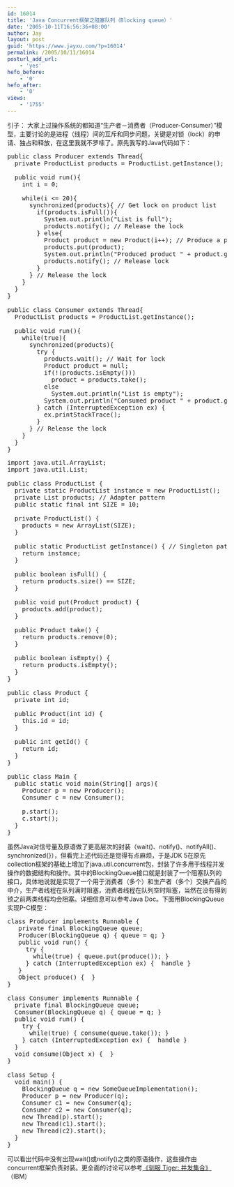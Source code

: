 ```yaml
---
id: 16014
title: 'Java Concurrent框架之阻塞队列（Blocking queue）'
date: '2005-10-11T16:56:36+08:00'
author: Jay
layout: post
guid: 'https://www.jayxu.com/?p=16014'
permalink: /2005/10/11/16014
posturl_add_url:
    - 'yes'
hefo_before:
    - '0'
hefo_after:
    - '0'
views:
    - '1755'
---
```


引子：
大家上过操作系统的都知道“生产者－消费者（Producer-Consumer）”模型，主要讨论的是进程（线程）间的互斥和同步问题，关键是对锁（lock）的申请、独占和释放，在这里我就不罗嗦了。原先我写的Java代码如下：
<pre lang="java" class="">public class Producer extends Thread{
  private ProductList products = ProductList.getInstance();
  
  public void run(){
    int i = 0;
    
    while(i &lt;= 20){
      synchronized(products){ // Get lock on product list
        if(products.isFull()){
          System.out.println("List is full");
          products.notify(); // Release the lock
        } else{
          Product product = new Product(i++); // Produce a product
          products.put(product);
          System.out.println("Produced product " + product.getId());
          products.notify(); // Release lock
        }
      } // Release the lock
    }
  }
}

public class Consumer extends Thread{
  ProductList products = ProductList.getInstance();
  
  public void run(){
    while(true){
      synchronized(products){
        try {
          products.wait(); // Wait for lock
          Product product = null;
          if(!(products.isEmpty()))
            product = products.take();
          else
            System.out.println("List is empty");
          System.out.println("Consumed product " + product.getId()); // Get the lock
        } catch (InterruptedException ex) {
          ex.printStackTrace();
        }
      } // Release the lock
    }
  }
}</pre>
<pre lang="java" class="">import java.util.ArrayList;
import java.util.List;

public class ProductList {
  private static ProductList instance = new ProductList();
  private List products; // Adapter pattern
  public static final int SIZE = 10;
  
  private ProductList() {
    products = new ArrayList(SIZE);
  }
  
  public static ProductList getInstance() { // Singleton pattern
    return instance;
  }
  
  public boolean isFull() {
    return products.size() == SIZE;
  }
  
  public void put(Product product) {
    products.add(product);
  }
  
  public Product take() {
    return products.remove(0);
  }
  
  public boolean isEmpty() {
    return products.isEmpty();
  }
}

public class Product {
  private int id;
  
  public Product(int id) {
    this.id = id;
  }
  
  public int getId() {
    return id;
  }
}

public class Main {
  public static void main(String[] args){
    Producer p = new Producer();
    Consumer c = new Consumer();
    
    p.start();
    c.start();
  }
}</pre>
虽然Java对信号量及原语做了更高层次的封装（wait()、notify()、notifyAll()、synchronized{}），但看完上述代码还是觉得有点麻烦，于是JDK 5在原先collection框架的基础上增加了java.util.concurrent包，封装了许多用于线程并发操作的数据结构和操作。其中的BlockingQueue接口就是封装了一个阻塞队列的接口，具体地说就是实现了一个用于消费者（多个）和生产者（多个）交换产品的中介，生产者线程在队列满时阻塞，消费者线程在队列空时阻塞，当然在没有得到锁之前两类线程均会阻塞。详细信息可以参考Java Doc。下面用BlockingQueue实现P-C模型：
<pre lang="java" class="">class Producer implements Runnable {
   private final BlockingQueue queue;
   Producer(BlockingQueue q) { queue = q; }
   public void run() {
     try {
       while(true) { queue.put(produce()); }
     } catch (InterruptedException ex) {  handle }
   }
   Object produce() {  }
}

class Consumer implements Runnable {
  private final BlockingQueue queue;
  Consumer(BlockingQueue q) { queue = q; }
  public void run() {
    try {
      while(true) { consume(queue.take()); }
    } catch (InterruptedException ex) {  handle }
  }
  void consume(Object x) {  }
}

class Setup {
  void main() {
    BlockingQueue q = new SomeQueueImplementation();
    Producer p = new Producer(q);
    Consumer c1 = new Consumer(q);
    Consumer c2 = new Consumer(q);
    new Thread(p).start();
    new Thread(c1).start();
    new Thread(c2).start();
  }
}</pre>
可以看出代码中没有出现wait()或notify()之类的原语操作，这些操作由concurrent框架负责封装。更全面的讨论可以参考<a href="http://www-128.ibm.com/developerworks/cn/java/j-tiger06164/" target="_blank">《驯服 Tiger: 并发集合》</a>（IBM）